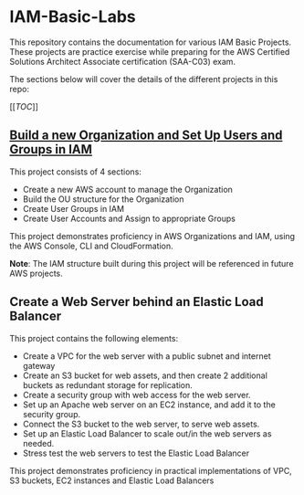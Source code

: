 # IAM-Basic-Labs
This repository contains the documentation for various IAM Basic Projects. These projects are practice exercise while preparing for the AWS Certified Solutions Architect Associate certification (SAA-C03) exam.

The sections below will cover the details of the different projects in this repo:

[[_TOC_]]

## [Build a new Organization and Set Up Users and Groups in IAM](IAM\Build-A-New-Organization-in-IAM.md)

This project consists of 4 sections:
* Create a new AWS account to manage the Organization
* Build the OU structure for the Organization
* Create User Groups in IAM
* Create User Accounts and Assign to appropriate Groups

This project demonstrates proficiency in AWS Organizations and IAM, using the AWS Console, CLI and CloudFormation.

**Note**: The IAM structure built during this project will be referenced in future AWS projects.

## Create a Web Server behind an Elastic Load Balancer

This project contains the following elements:
* Create a VPC for the web server with a public subnet and internet gateway
* Create an S3 bucket for web assets, and then create 2 additional buckets as redundant storage for replication.
* Create a security group with web access for the web server.
* Set up an Apache web server on an EC2 instance, and add it to the security group.
* Connect the S3 bucket to the web server, to serve web assets.
* Set up an Elastic Load Balancer to scale out/in the web servers as needed.
* Stress test the web servers to test the Elastic Load Balancer

This project demonstrates proficiency in practical implementations of VPC, S3 buckets, EC2 instances and Elastic Load Balancers